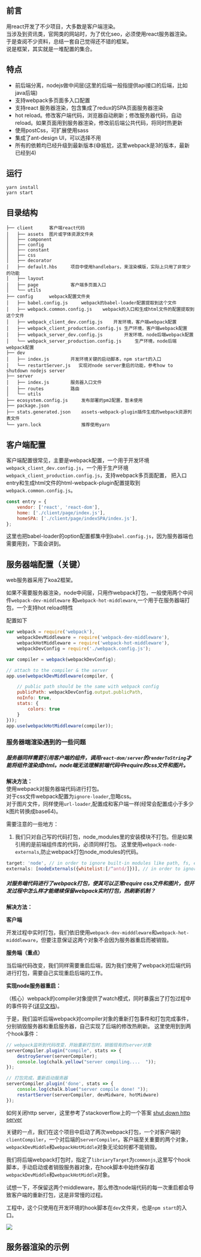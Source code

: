 ## 前言
用react开发了不少项目，大多数是客户端渲染。  
当涉及到资讯类，官网类的网站时，为了优化seo，必须使用react服务器渲染。  
于是查阅不少资料，总结一套自己觉得还不错的框架。  
说是框架，其实就是一堆配置的集合。


## 特点
- 前后端分离，nodejs做中间层(这里的后端一般指提供api接口的后端，比如java后端)
- 支持webpack多页面多入口配置
- 支持react 服务器渲染，包含集成了redux的SPA页面服务器渲染
- hot reload。修改客户端代码，浏览器自动刷新；修改服务器代码，自动reload。如果页面用到服务器渲染，修改前后端公共代码，将同时热更新
- 使用postCss，可扩展使用sass
- 集成了ant-design UI，可以选择不用
- 所有的依赖均已经升级到最新版本(😅尴尬，这里webpack是3的版本，最新已经到4)

## 运行
``` shell
yarn install
yarn start
```

## 目录结构
```
├── client      客户端react代码
│   ├── assets  图片或字体资源文件夹
│   ├── component
│   ├── config
│   ├── constant
│   ├── css
│   ├── decorator
│   ├── default.hbs     项目中使用handlebars，来渲染模版，实际上只用了非常少的功能
│   ├── layout
│   ├── page            客户端多页面入口
│   └── utils
├── config      webpack配置文件夹
│   ├── babel.config.js     webpack的babel-loader配置提取到这个文件
│   ├── webpack.common.config.js    webpack的入口和生成html文件的配置提取到这个文件
│   ├── webpack_client_dev.config.js    开发环境，客户端webpack配置
│   ├── webpack_client_production.config.js 生产环境，客户端webpack配置
│   ├── webpack_server_dev.config.js        开发环境，node后端webpack配置
│   └── webpack_server_production.config.js     生产环境，node后端webpack配置
├── dev
│   ├── index.js        开发环境关键的启动脚本，npm start的入口
│   └── restartServer.js   实现对node server重启的功能，参考how to shutdown nodejs server
├── server
│   ├── index.js        服务器入口文件
│   ├── routes          路由
│   └── utils
├── ecosystem.config.js     发布部署的pm2配置，暂未使用
├── package.json
├── stats.generated.json    assets-webpack-plugin插件生成的webpack资源列表文件
└── yarn.lock               推荐使用yarn
```


## 客户端配置
客户端配置很常见，主要是webpack配置，一个用于开发环境`webpack_client_dev.config.js`，一个用于生产环境`webpack_client_production.config.js`，支持webpack多页面配置，
把入口entry和生成html文件的html-webpack-plugin配置提取到`webpack.common.config.js`。
``` javascript
const entry = {
    vendor: ['react', 'react-dom'],
    home: ['./client/page/index.js'],
    homeSPA: ['./client/page/indexSPA/index.js'],
};
```
这里也把babel-loader的option配置都集中到`babel.config.js`，因为服务器端也需要用到，下面会讲到。

## 服务器端配置（关键）
web服务器采用了koa2框架。

如果不需要服务器渲染，node中间层，只用作webpack打包，一般使用两个中间件`webpack-dev-middleware`
和`webpack-hot-middleware`,一个用于在服务器端打包，一个支持hot reload特性

配置如下
``` javascript
var webpack = require('webpack'),
    webpackDevMiddleware = require('webpack-dev-middleware'),
    webpackHotMiddleware = require('webpack-hot-middleware'),
    webpackDevConfig = require('./webpack.config.js');

var compiler = webpack(webpackDevConfig);

// attach to the compiler & the server
app.use(webpackDevMiddleware(compiler, {

    // public path should be the same with webpack config
    publicPath: webpackDevConfig.output.publicPath,
    noInfo: true,
    stats: {
        colors: true
    }
}));
app.use(webpackHotMiddleware(compiler));
```

### 服务器端渲染遇到的一些问题

##### 服务器同样需要引用客户端的组件，调用`react-dom/server`的`renderToString`才能将组件渲染成html。node端无法理解前端代码中require的css文件和图片。  

**解决方法：**  
使用webpack对服务器端代码进行打包。  
对于css文件webpack配置为`ignore-loader`,忽略css。  
对于图片文件，同样使用`url-loader`,配置成和客户端一样(经常会配置成小于多少k图片转换成base64)。  

需要注意的一些地方：  
1. 我们只对自己写的代码打包，node_modules里的安装模块不打包。但是如果引用的是前端组件库的代码，必须同样打包。 这里使用`webpack-node-externals`,防止webpack打包node_modules的代码。
``` javascript
target: 'node', // in order to ignore built-in modules like path, fs, etc.
externals: [nodeExternals({whitelist:[/^antd/]})], // in order to ignore all modules in node_modules folder,
```

##### 对服务端代码进行了webpack打包，使其可以正常require css文件和图片，但开发过程中怎么样才能继续保留webpack实时打包，热刷新机制？
**解决方法：**

**客户端**

开发过程中实时打包，我们依旧使用`webpack-dev-midddleware`和`webpack-hot-midddleware`，但要注意保证这两个对象不会因为服务器重启而被销毁。

**服务端（重点）**

当后端代码改变，我们同样需要重启后端，因为我们使用了webpack对后端代码进行打包，需要自己实现重启后端的工作。

**实现node服务器重启：**

（核心）webpack的compiler对象提供了watch模式，同时暴露出了打包过程中的事件钩子([详见文档](https://doc.webpack-china.org/api/compiler/))。

于是，我们监听后端webpack对compiler对象的重新打包事件和打包完成事件，分别销毁服务器和重启服务器，自己实现了后端的修改热刷新。
这里使用到到两个hook事件：
``` javascript
// webpack监听到代码改变，开始重新打包时，销毁现有的server对象
serverCompiler.plugin("compile", stats => {
    destroyServer(serverCompiler);
    console.log(chalk.yellow("server compiling....  "));
});

// 打包完成，重新启动服务器
serverCompiler.plugin('done', stats => {
    console.log(chalk.blue("server compile done! "));
    restartServer(serverCompiler, devMidware, hotMidware)
});
```
如何关闭http server，这里参考了stackoverflow上的一个答案 [shut down http server](https://stackoverflow.com/questions/14626636/how-do-i-shutdown-a-node-js-https-server-immediately)

关键的一点，我们在这个项目中启动了两次webpack打包，一个对客户端的`clientCompiler`，一个对后端的`serverCompiler`。客户端至关重要的两个对象，`webpackDevMiddle`和`webpackHotMiddle`对象无论如何都不能销毁。

我们将后端webpack打包时，指定了`libriaryTarget`为`commonjs`,这里写个hook脚本，手动启动或者销毁服务器对象，在hook脚本中始终保存着`webpackDevMiddle`和`webpackHotMiddle`对象。

试想一下，不保留这两个middleware，那么修改node端代码的每一次重启都会导致客户端的重新打包，这是非常慢的过程。

工程中，这个只使用在开发环境的hook脚本在`dev`文件夹，也是`npm start`的入口。

![](https://github.com/wuyanwuyan/react_ultimate_framework/blob/master/doc/flowImg.png)

## 服务器渲染的示例

